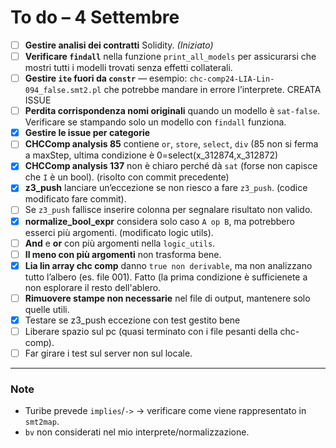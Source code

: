 # To do – 4 Settembre 

- [ ] **Gestire analisi dei contratti** Solidity. *(Iniziato)*
- [ ] **Verificare `findall`** nella funzione `print_all_models` per assicurarsi che mostri tutti i modelli trovati senza effetti collaterali.
- [ ] **Gestire `ite` fuori da `constr`** — esempio: `chc-comp24-LIA-Lin-094_false.smt2.pl` che potrebbe mandare in errore l’interprete. CREATA ISSUE
- [ ] **Perdita corrispondenza nomi originali** quando un modello è `sat-false`. Verificare se stampando solo un modello con `findall` funziona.
- [x] **Gestire le issue per categorie**
- [ ] **CHCComp analysis 85** contiene `or`, `store`, `select`, `div` (85 non si ferma a maxStep, ultima condizione è 0=select(x_312874,x_312872)
- [x] **CHCComp analysis 137** non è chiaro perché dà `sat` (forse non capisce che `I` è un bool). (risolto con commit precedente)
- [x] **z3_push** lanciare un’eccezione se non riesco a fare `z3_push`. (codice modificato fare commit).
- [ ] Se `z3_push` fallisce inserire colonna per segnalare risultato non valido.
- [x] **normalize_bool_expr** considera solo caso `A op B`, ma potrebbero esserci più argomenti. (modificato logic utils).
- [ ] **And** e **or** con più argomenti nella `logic_utils`.
- [ ] **Il meno con più argomenti** non trasforma bene.
- [x] **Lia lin array chc comp** danno `true non derivable`, ma non analizzano tutto l’albero (es. file 001). Fatto (la prima condizione è sufficienete a non esplorare il resto dell'ablero.
- [ ] **Rimuovere stampe non necessarie** nel file di output, mantenere solo quelle utili.
- [x] Testare se z3_push eccezione con test gestito bene
- [ ] Liberare spazio sul pc (quasi terminato con i file pesanti della chc-comp).
- [ ] Far girare i test sul server non sul locale.

---

### Note
- Turibe prevede `implies`/`->` → verificare come viene rappresentato in `smt2map`.
- `bv` non considerati nel mio interprete/normalizzazione.


